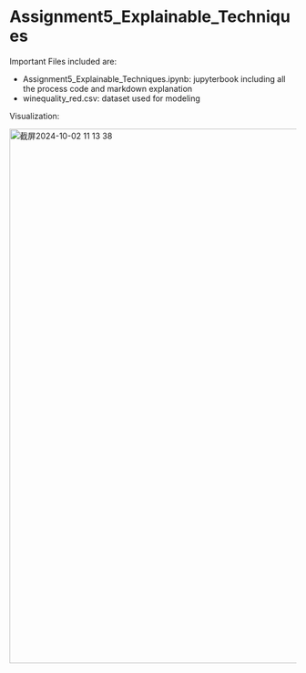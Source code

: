 # Assignment5_Explainable_Techniques

Important Files included are: 
- Assignment5_Explainable_Techniques.ipynb: jupyterbook including all the process code and markdown explanation
- winequality_red.csv: dataset used for modeling

Visualization: 

<img width="939" alt="截屏2024-10-02 11 13 38" src="https://github.com/user-attachments/assets/ed5da48f-e55c-48f0-96ad-09b417cf4896">

